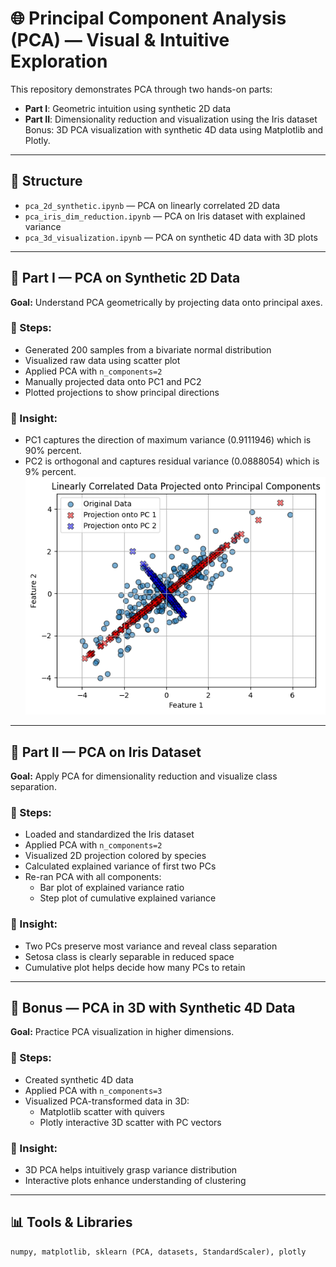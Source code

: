 # 🌐 Principal Component Analysis (PCA) — Visual & Intuitive Exploration

This repository demonstrates PCA through two hands-on parts:  
- **Part I**: Geometric intuition using synthetic 2D data  
- **Part II**: Dimensionality reduction and visualization using the Iris dataset  
Bonus: 3D PCA visualization with synthetic 4D data using Matplotlib and Plotly.

---

## 📁 Structure

- `pca_2d_synthetic.ipynb` — PCA on linearly correlated 2D data
- `pca_iris_dim_reduction.ipynb` — PCA on Iris dataset with explained variance
- `pca_3d_visualization.ipynb` — PCA on synthetic 4D data with 3D plots

---

## 🧪 Part I — PCA on Synthetic 2D Data

**Goal:** Understand PCA geometrically by projecting data onto principal axes.

### 🔧 Steps:
- Generated 200 samples from a bivariate normal distribution  
- Visualized raw data using scatter plot  
- Applied PCA with `n_components=2`  
- Manually projected data onto PC1 and PC2  
- Plotted projections to show principal directions

### 📌 Insight:
- PC1 captures the direction of maximum variance (0.9111946) which is 90% percent.
- PC2 is orthogonal and captures residual variance (0.0888054) which is 9% percent.
![Principle components](https://github.com/Mukesh-2005/Coursera-ML-Labs/blob/main/Unsupervised-Learning/PCA/visuals/PC%201%20&%202.png?raw=true)
---

## 🌸 Part II — PCA on Iris Dataset

**Goal:** Apply PCA for dimensionality reduction and visualize class separation.

### 🔧 Steps:
- Loaded and standardized the Iris dataset  
- Applied PCA with `n_components=2`  
- Visualized 2D projection colored by species  
- Calculated explained variance of first two PCs  
- Re-ran PCA with all components:
  - Bar plot of explained variance ratio  
  - Step plot of cumulative explained variance

### 📌 Insight:
- Two PCs preserve most variance and reveal class separation  
- Setosa class is clearly separable in reduced space  
- Cumulative plot helps decide how many PCs to retain

---

## 🧊 Bonus — PCA in 3D with Synthetic 4D Data

**Goal:** Practice PCA visualization in higher dimensions.

### 🔧 Steps:
- Created synthetic 4D data  
- Applied PCA with `n_components=3`  
- Visualized PCA-transformed data in 3D:
  - Matplotlib scatter with quivers  
  - Plotly interactive 3D scatter with PC vectors

### 📌 Insight:
- 3D PCA helps intuitively grasp variance distribution  
- Interactive plots enhance understanding of clustering

---

## 📊 Tools & Libraries

```python
numpy, matplotlib, sklearn (PCA, datasets, StandardScaler), plotly
